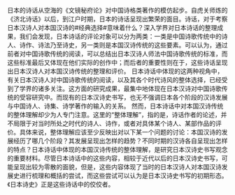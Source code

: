 日本的诗话从空海的《文镜秘府论》对中国诗格类著作的模仿起步。自虎关师炼的《济北诗话》以后，到江户时期，日本的诗话呈现出繁荣的面目。诗话，对于考察日本汉诗人对本国汉诗的#经典选择#意味着什么？深入学界对日本诗话的整理成果，我们会发现，日本诗话的评论对象可以分为两类：一类是中国诗歌传统中的诗人、诗作、诗法乃至诗史，另一类则是本国汉诗传统的这些要素。可以认为，通过前者对中国诗歌传统的阅读，可以总结出日本汉诗人师法中国诗歌传统的标准，而这些标准最后又体现在他们实际的创作中；而后者的重要性则在于，这些诗话呈现出日本汉诗人对本国汉诗传统的整理和评价。
日本诗话中体现的这两种视角中，有关日本汉诗人对中国诗歌传统的阅读，以及其各个时代诗风的整体选择，已经受到了学界的诸多关注。这方面的研究成果，最集中地体现在日本汉诗对中国诗歌传统的受容研究中。而现有的日本汉诗史书写，也无不强调日本各个阶段的汉诗发展与中国诗人、诗集、诗学著作的输入的关系。
然而，日本诗话中对本国汉诗传统的整体理解却少为人专门注意。这里的“整体理解”，指的是，诗话作者的论述，并不局限于对当时所处之时代的诗人、诗作，或者对具体某个诗人、某部作品的评价。具体来说，整体理解应该至少反映出对以下某一个问题的讨论：本国汉诗的发展经历了哪几个阶段？其发展呈现出怎样的趋势？不同时期的汉诗各自呈现出怎样的特点？日本诗话中体现的本国汉诗传统的整体理解，是研究日本汉诗史书写观念的重要材料。尽管日本诗话中的这些内容，相较于近代以后的日本汉诗史书写，可能呈现出较为零散的面貌，但是，这些内容体现了当时的日本汉诗人对本国汉诗发展史进行梳理和概括的尝试，而这些尝试可以认为是日本汉诗史书写的初期形态。《日本诗史》正是这些诗话中的佼佼者。